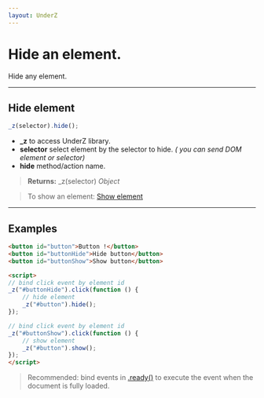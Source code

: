 ```yaml
---
layout: UnderZ
---
```

# Hide an element.
Hide any element.


***


## Hide element
```js
_z(selector).hide();
```

* **_z** to access UnderZ library.
* **selector** select element by the selector to hide. _( you can send DOM element or selector)_
* **hide** method/action name.

> **Returns:** \_z(selector) _Object_

> To show an element: [Show element](https://hlack.github.io/UnderZ/-show())


***


## Examples

```html
<button id="button">Button !</button>
<button id="buttonHide">Hide button</button>
<button id="buttonShow">Show button</button>

<script>
// bind click event by element id
_z("#buttonHide").click(function () { 
	// hide element
	_z("#button").hide();
});

// bind click event by element id
_z("#buttonShow").click(function () { 
	// show element
	_z("#button").show();
});
</script>
```

> Recommended: bind events in [.ready()](https://hlack.github.io/UnderZ/-ready()) to execute the event when the document is fully loaded.

